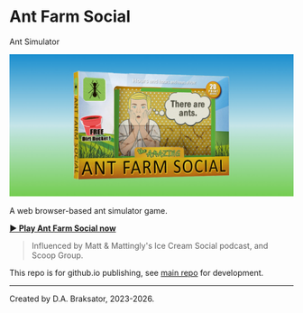 # Ant Farm Social

Ant Simulator

![Ant Farm Social](./img/afsSocial.jpg)

A web browser-based ant simulator game.

**[▶️ Play Ant Farm Social now](http://antfarmsocial.github.io)**

> Influenced by Matt & Mattingly's Ice Cream Social podcast, and Scoop Group.

This repo is for github.io publishing, see [main repo](https://github.com/antfarmsocial/AntFarmSocial) for development.

*************************************
Created by D.A. Braksator, 2023-2026.
